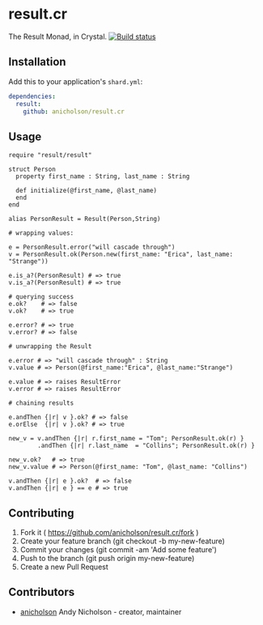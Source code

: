 # result.cr

The Result Monad, in Crystal.
[![Build status](https://badge.buildkite.com/e7fc72d410790459a93d80e5bdd119e906570bfd5014859faa.svg?branch=main)](https://buildkite.com/andrewdotnich/result-dot-cr)

## Installation

Add this to your application's `shard.yml`:

```yaml
dependencies:
  result:
    github: anicholson/result.cr
```

## Usage

```crystal
require "result/result"

struct Person
  property first_name : String, last_name : String

  def initialize(@first_name, @last_name)
  end
end

alias PersonResult = Result(Person,String)

# wrapping values:

e = PersonResult.error("will cascade through")
v = PersonResult.ok(Person.new(first_name: "Erica", last_name: "Strange"))

e.is_a?(PersonResult) # => true
v.is_a?(PersonResult) # => true

# querying success
e.ok?    # => false
v.ok?    # => true

e.error? # => true
v.error? # => false

# unwrapping the Result

e.error # => "will cascade through" : String
v.value # => Person(@first_name:"Erica", @last_name:"Strange")

e.value # => raises ResultError
v.error # => raises ResultError

# chaining results

e.andThen {|r| v }.ok? # => false
e.orElse  {|r| v }.ok? # => true

new_v = v.andThen {|r| r.first_name = "Tom"; PersonResult.ok(r) }
        .andThen {|r| r.last_name  = "Collins"; PersonResult.ok(r) }

new_v.ok?   # => true
new_v.value # => Person(@first_name: "Tom", @last_name: "Collins")

v.andThen {|r| e }.ok?  # => false
v.andThen {|r| e } == e # => true

```

## Contributing

1. Fork it ( https://github.com/anicholson/result.cr/fork )
2. Create your feature branch (git checkout -b my-new-feature)
3. Commit your changes (git commit -am 'Add some feature')
4. Push to the branch (git push origin my-new-feature)
5. Create a new Pull Request

## Contributors

- [anicholson](https://github.com/anicholson) Andy Nicholson - creator, maintainer
